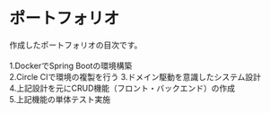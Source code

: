 # ポートフォリオ

作成したポートフォリオの目次です。<br><br>
1.DockerでSpring Bootの環境構築<br>
2.Circle CIで環境の複製を行う
3.ドメイン駆動を意識したシステム設計<br>
4.上記設計を元にCRUD機能（フロント・バックエンド）の作成<br>
5.上記機能の単体テスト実施<br>

<br><br>


